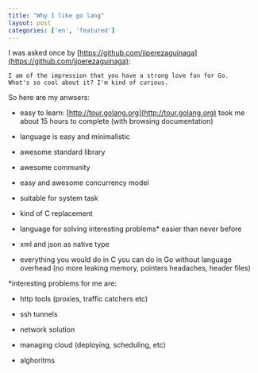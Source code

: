 ```yaml
---
title: "Why I like go lang"
layout: post
categories: ['en', 'featured']
---
```


I was asked once by [https://github.com/jjperezaguinaga](https://github.com/jjperezaguinaga):
```
I am of the impression that you have a strong love fan for Go.
What's so cool about it? I'm kind of curious.
```

So here are my anwsers:

* easy to learn: [http://tour.golang.org](http://tour.golang.org) took me about 15 hours to complete (with browsing documentation)

* language is easy and minimalistic

* awesome standard library

* awesome community

* easy and awesome concurrency model

* suitable for system task

* kind of C replacement

* language for solving interesting problems* easier than never before

* xml and json as native type

* everything you would do in C you can do in Go without language overhead (no more leaking memory, pointers headaches, header files)

*interesting problems for me are:

* http tools (proxies, traffic catchers etc)

* ssh tunnels

* network solution

* managing cloud (deploying, scheduling, etc)

* alghoritms

